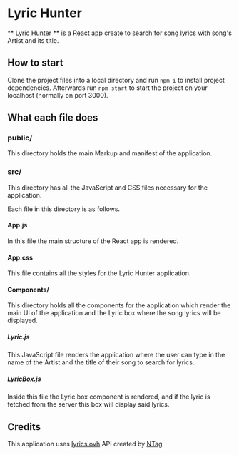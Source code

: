 # Lyric Hunter

** Lyric Hunter ** is a React app create to search for song lyrics with song's Artist and its title.

## How to start

Clone the project files into a local directory and run `npm i` to install project dependencies.
Afterwards run `npm start` to start the project on your localhost (normally on port 3000).


## What each file does

### public/

This directory holds the main Markup and manifest of the application.

### src/

This directory has all the JavaScript and CSS files necessary for the application.

Each file in this directory is as follows.

#### App.js

In this file the main structure of the React app is rendered.

#### App.css

This file contains all the styles for the Lyric Hunter application.

#### Components/

This directory holds all the components for the application which render the main UI of the application and the Lyric box where the song lyrics will be displayed.

##### Lyric.js

This JavaScript file renders the application where the user can type in the name of the Artist and the title of their song to search for lyrics.

##### LyricBox.js

Inside this file the Lyric box component is rendered, and if the lyric is fetched from the server this box will display said lyrics.

## Credits

This application uses [lyrics.ovh](https://github.com/NTag/lyrics.ovh) API created by [NTag](https://github.com/NTag)